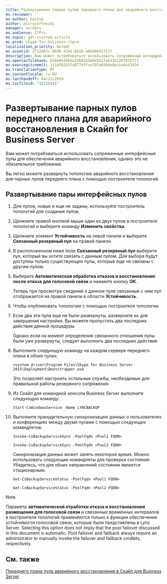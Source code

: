 ```yaml
---
title: Развертывание парных пулов переднего плана для аварийного восстановления в Скайп for Business Server
ms.reviewer: ''
ms.author: heidip
author: microsoftheidi
manager: serdars
ms.audience: ITPro
ms.topic: get-started-article
ms.prod: skype-for-business-itpro
localization_priority: Normal
ms.assetid: 2f12467c-8b90-43e6-831b-a0b096427f17
description: Вам может потребоваться использовать сопряженные интерфейсные пулы для обеспечения аварийного восстановления, однако это не обязательное требование.
ms.openlocfilehash: 028e0b4966a15b81b3e6e5627e63261207835f1f
ms.sourcegitcommit: 111bf6255fa877b3fce70fa8166e8ec5a6643434
ms.translationtype: MT
ms.contentlocale: ru-RU
ms.lasthandoff: 04/23/2019
ms.locfileid: "32225541"
---
```

# <a name="deploy-paired-front-end-pools-for-disaster-recovery-in-skype-for-business-server"></a>Развертывание парных пулов переднего плана для аварийного восстановления в Скайп for Business Server
 
Вам может потребоваться использовать сопряженные интерфейсные пулы для обеспечения аварийного восстановления, однако это не обязательное требование.
  
Вы легко можете развернуть топологию аварийного восстановления для парных пулов переднего плана с помощью построителя топологий. 
  
## <a name="to-deploy-a-pair-of-front-end-pools"></a>Развертывание пары интерфейсных пулов

1. Для пулов, новые и еще не заданы, используйте построитель топологий для создания пулов.
    
2. Щелкните правой кнопкой мыши один из двух пулов в построителе топологий и выберите команду **Изменить свойства**.
    
3. Щелкните элемент **Устойчивость** на левой панели и выберите **Связанный резервный пул** на правой панели.
    
4. В расположенном ниже поле **Связанный резервный пул** выберите пул, который вы хотите связать с данным пулом. Для выбора будут доступны только существующие пулы, которые еще не связаны с другим пулом.
    
5. Выберите **Автоматическая обработка отказов и восстановление после отказа для голосовой связи** и нажмите кнопку **ОК**.
    
    Теперь при просмотре сведений о данном пуле связанный с ним пул отображается на правой панели в области **Устойчивость**.  
    
6. Чтобы опубликовать топологию с помощью построителя топологии.
    
7. Если два эти пула еще не были развернуты, разверните их для завершения настройки. Вы можете пропустить два последних действия данной процедуры.
    
    Однако если на момент определения связанного отношения пулы были уже развернуты, следует выполнить два последних действия.
    
8. Выполните следующую команду на каждом сервере переднего плана в обоих пулах:
    
   ```
   <system drive>\Program Files\Skype for Business Server 2015\Deployment\Bootstrapper.exe 
   ```

    Это позволяет настроить остальные службы, необходимые для правильной работы резервного сопряжения.
    
9. Из Скайп для командной консоли Business Server выполните следующую команду: 
    
   ```
   Start-CsWindowsService -Name LYNCBACKUP
   ```

10. Выполните принудительную синхронизацию данных о пользователях и конференциях между двумя пулами с помощью следующих командлетов:
    
    ```
    Invoke-CsBackupServiceSync -PoolFqdn <Pool1 FQDN>
    ```

    ```
    Invoke-CsBackupServiceSync -PoolFqdn <Pool2 FQDN>
    ```

    Синхронизация данных может занять некоторое время. Можно использовать следующие командлеты для проверки состояния. Убедитесь, что для обоих направлений состояние является стационарным.
    
    ```
    Get-CsBackupServiceStatus -PoolFqdn <Pool1 FQDN>
    ```

    ```
    Get-CsBackupServiceStatus -PoolFqdn <Pool2 FQDN>
    ```

> [!NOTE]
> Параметр **автоматической отработки отказа и восстановления размещения для голосовой связи** и связанные временных интервалов в построителе топологий применяются только к функции обеспечения устойчивости голосовой связи, которые были представлены в Lync Server. Selecting this option does not imply that the pool failover discussed in this document is automatic. Pool failover and failback always require an administrator to manually invoke the failover and failback cmdlets, respectively.
  
## <a name="see-also"></a>См. также

[Переднего плана пула аварийного восстановления в Скайп для Business Server](../../plan-your-deployment/high-availability-and-disaster-recovery/disaster-recovery.md)
